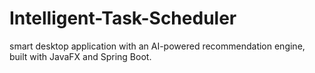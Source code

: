 # Intelligent-Task-Scheduler
 smart desktop application with an AI-powered recommendation engine, built with JavaFX and Spring Boot.
